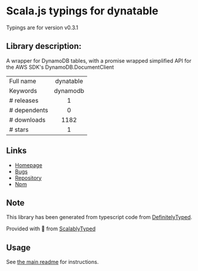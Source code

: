 
# Scala.js typings for dynatable

Typings are for version v0.3.1

## Library description:
A wrapper for DynamoDB tables, with a promise wrapped simplified API for the AWS SDK's DynamoDB.DocumentClient

|                    |                 |
| ------------------ | :-------------: |
| Full name          | dynatable |
| Keywords           | dynamodb |
| # releases         | 1 |
| # dependents       | 0 |
| # downloads        | 1182 |
| # stars            | 1 |

## Links
- [Homepage](https://github.com/fanderzon/dynatable#readme)
- [Bugs](https://github.com/fanderzon/dynatable/issues)
- [Repository](https://github.com/fanderzon/dynatable)
- [Npm](https://www.npmjs.com/package/dynatable)
    


## Note
This library has been generated from typescript code from [DefinitelyTyped](https://definitelytyped.org).

Provided with :purple_heart: from [ScalablyTyped](https://github.com/oyvindberg/ScalablyTyped)

## Usage
See [the main readme](../../readme.md) for instructions.


